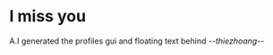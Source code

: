 # I miss you 
A.I generated the profiles gui and floating text behind 
                                       *--thiezhoang--*
